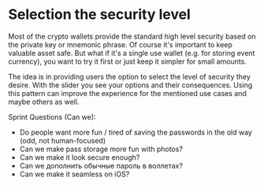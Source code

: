 # Selection the security level

Most of the crypto wallets provide the standard high level security based on the private key or mnemonic phrase. Of course it's important to keep valuable asset safe. But what if it's a single use wallet \(e.g. for storing event currency\), you want to try it first or just keep it simpler for small amounts.

The idea is in providing users the option to select the level of security they desire. With the slider you see your options and their consequences. Using this pattern can improve the experience for the mentioned use cases and maybe others as well.

Sprint Questions \(Can we\):

* Do people want more fun / tired of saving the passwords in the old way \(odd, not human-focused\)
* Can we make pass storage more fun with photos?
* Can we make it look secure enough?
* Can we дополнить обычные пароль в воллетах?
* Can we make it seamless on iOS?



